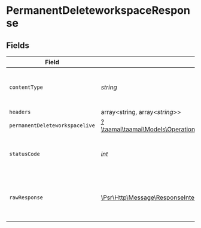 # PermanentDeleteworkspaceResponse


## Fields

| Field                                                                                                                                                                     | Type                                                                                                                                                                      | Required                                                                                                                                                                  | Description                                                                                                                                                               |
| ------------------------------------------------------------------------------------------------------------------------------------------------------------------------- | ------------------------------------------------------------------------------------------------------------------------------------------------------------------------- | ------------------------------------------------------------------------------------------------------------------------------------------------------------------------- | ------------------------------------------------------------------------------------------------------------------------------------------------------------------------- |
| `contentType`                                                                                                                                                             | *string*                                                                                                                                                                  | :heavy_check_mark:                                                                                                                                                        | HTTP response content type for this operation                                                                                                                             |
| `headers`                                                                                                                                                                 | array<string, array<*string*>>                                                                                                                                            | :heavy_minus_sign:                                                                                                                                                        | N/A                                                                                                                                                                       |
| `permanentDeleteworkspacelive`                                                                                                                                            | [?\taamai\taamai\Models\Operations\PermanentDeleteworkspacePermanentDeleteworkspacelive](../../models/operations/PermanentDeleteworkspacePermanentDeleteworkspacelive.md) | :heavy_minus_sign:                                                                                                                                                        | OK                                                                                                                                                                        |
| `statusCode`                                                                                                                                                              | *int*                                                                                                                                                                     | :heavy_check_mark:                                                                                                                                                        | HTTP response status code for this operation                                                                                                                              |
| `rawResponse`                                                                                                                                                             | [\Psr\Http\Message\ResponseInterface](https://www.php-fig.org/psr/psr-7/#33-psrhttpmessageresponseinterface)                                                              | :heavy_minus_sign:                                                                                                                                                        | Raw HTTP response; suitable for custom response parsing                                                                                                                   |